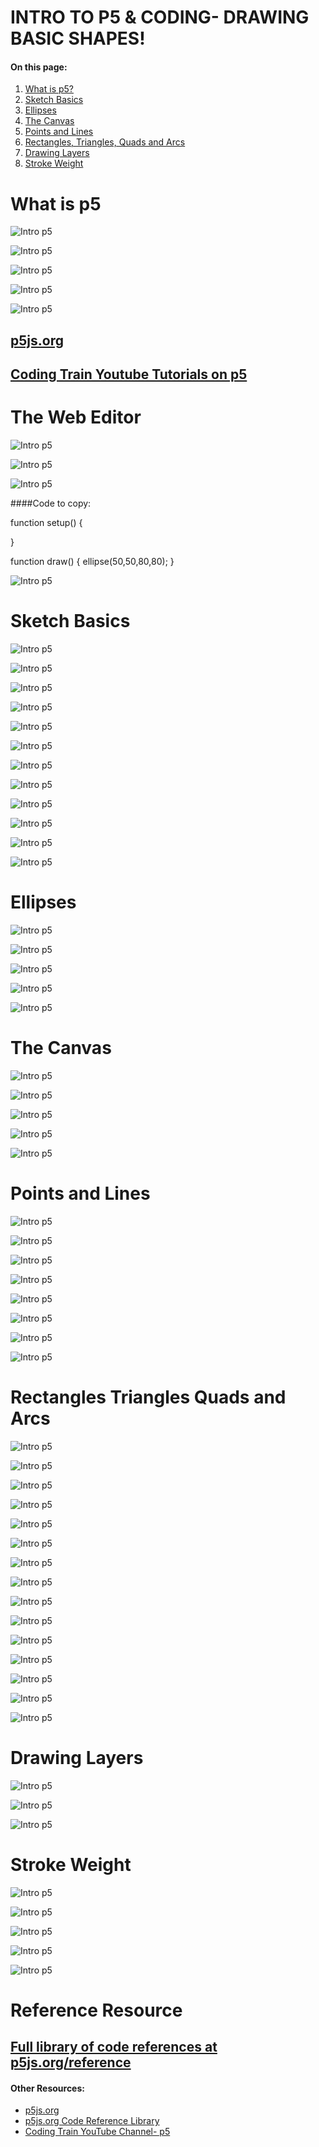 # **INTRO TO P5 & CODING- DRAWING BASIC SHAPES!**

#### **On this page:**
1. [What is p5?](#what-is-p5)
2. [Sketch Basics](#sketch-basics)
3. [Ellipses](#ellipses)
4. [The Canvas](#the-canvas)
5. [Points and Lines](#points-and-lines)
6. [Rectangles, Triangles, Quads and Arcs](#rectangles-triangles-quads-and-arcs)
7. [Drawing Layers](#drawing-layers)
8. [Stroke Weight](#stroke-weight)

# What is p5

![Intro p5](images/P5_Drawing.001.jpeg)

![Intro p5](images/P5_Drawing.002.jpeg)

![Intro p5](images/P5_Drawing.003.jpeg)

![Intro p5](images/P5_Drawing.004.jpeg)

![Intro p5](images/P5_Drawing.005.jpeg)

## [p5js.org](https://p5js.org/)
## [Coding Train Youtube Tutorials on p5](https://www.youtube.com/playlist?list=PLRqwX-V7Uu6Zy51Q-x9tMWIv9cueOFTFA)

# The Web Editor
![Intro p5](images/P5_Drawing.006.jpeg)

![Intro p5](images/P5_Drawing.007.jpeg)

![Intro p5](images/P5_Drawing.008.jpeg)

####Code to copy:

function setup() {
  
}

function draw() {
  ellipse(50,50,80,80);
}
<br>

![Intro p5](images/P5_Drawing.010.jpeg)

# Sketch Basics
![Intro p5](images/P5_Drawing.011.jpeg)

![Intro p5](images/P5_Drawing.012.jpeg)

![Intro p5](images/P5_Drawing.013.jpeg)

![Intro p5](images/P5_Drawing.014.jpeg)

![Intro p5](images/P5_Drawing.015.jpeg)

![Intro p5](images/P5_Drawing.016.jpeg)

![Intro p5](images/P5_Drawing.017.jpeg)

![Intro p5](images/P5_Drawing.018.jpeg)

![Intro p5](images/P5_Drawing.019.jpeg)

![Intro p5](images/P5_Drawing.020.jpeg)

![Intro p5](images/P5_Drawing.021.jpeg)

![Intro p5](images/P5_Drawing.022.jpeg)

# Ellipses

![Intro p5](images/P5_Drawing.023.jpeg)

![Intro p5](images/P5_Drawing.024.jpeg)

![Intro p5](images/P5_Drawing.025.jpeg)

![Intro p5](images/P5_Drawing.026.jpeg)

![Intro p5](images/P5_Drawing.027.jpeg)

# The Canvas

![Intro p5](images/P5_Drawing.028.jpeg)

![Intro p5](images/P5_Drawing.029.jpeg)

![Intro p5](images/P5_Drawing.030.jpeg)

![Intro p5](images/P5_Drawing.031.jpeg)

![Intro p5](images/P5_Drawing.032.jpeg)

# Points and Lines

![Intro p5](images/P5_Drawing.033.jpeg)

![Intro p5](images/P5_Drawing.034.jpeg)

![Intro p5](images/P5_Drawing.035.jpeg)

![Intro p5](images/P5_Drawing.036.jpeg)

![Intro p5](images/P5_Drawing.037.jpeg)

![Intro p5](images/P5_Drawing.038.jpeg)

![Intro p5](images/P5_Drawing.039.jpeg)

![Intro p5](images/P5_Drawing.040.jpeg)

# Rectangles Triangles Quads and Arcs

![Intro p5](images/P5_Drawing.041.jpeg)

![Intro p5](images/P5_Drawing.042.jpeg)

![Intro p5](images/P5_Drawing.043.jpeg)

![Intro p5](images/P5_Drawing.044.jpeg)

![Intro p5](images/P5_Drawing.045.jpeg)

![Intro p5](images/P5_Drawing.046.jpeg)

![Intro p5](images/P5_Drawing.047.jpeg)

![Intro p5](images/P5_Drawing.048.jpeg)

![Intro p5](images/P5_Drawing.049.jpeg)

![Intro p5](images/P5_Drawing.050.jpeg)

![Intro p5](images/P5_Drawing.051.jpeg)

![Intro p5](images/P5_Drawing.052.jpeg)

![Intro p5](images/P5_Drawing.053.jpeg)

![Intro p5](images/P5_Drawing.054.jpeg)

![Intro p5](images/P5_Drawing.055.jpeg)

# Drawing Layers

![Intro p5](images/P5_Drawing.056.jpeg)

![Intro p5](images/P5_Drawing.057.jpeg)

![Intro p5](images/P5_Drawing.058.jpeg)

# Stroke Weight

![Intro p5](images/P5_Drawing.059.jpeg)

![Intro p5](images/P5_Drawing.060.jpeg)

![Intro p5](images/P5_Drawing.061.jpeg)

![Intro p5](images/P5_Drawing.062.jpeg)

![Intro p5](images/P5_Drawing.063.jpeg)

# Reference Resource
## [Full library of code references at p5js.org/reference](https://p5js.org/reference/)

#### **Other Resources:**
* [p5js.org](https://p5js.org/)
* [p5js.org Code Reference Library](https://p5js.org/reference)
* [Coding Train YouTube Channel- p5](https://www.youtube.com/playlist?list=PLRqwX-V7Uu6Zy51Q-x9tMWIv9cueOFTFA)
<br>
